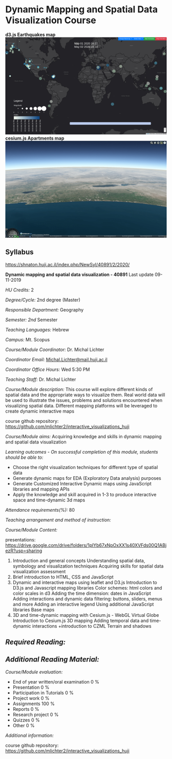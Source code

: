 # Dynamic Mapping and Spatial Data Visualization Course
**d3.js Earthquakes map**
![](figs/Vy5j24Ogau.gif)
**cesium.js Apartments map**
![](figs/C15NiOlj7s.gif)


## Syllabus
https://shnaton.huji.ac.il/index.php/NewSyl/40891/2/2020/

**Dynamic mapping and spatial data visualization - 40891**
Last update 09-11-2019

*HU Credits:* 2

*Degree/Cycle:* 2nd degree (Master)

*Responsible Department:* Geography

*Semester: 2nd* Semester

*Teaching Languages:* Hebrew

*Campus:* Mt. Scopus

*Course/Module Coordinator:* Dr. Michal Lichter

*Coordinator Email:* Michal.Lichter@mail.huji.ac.il

*Coordinator Office Hours:* Wed 5:30 PM

*Teaching Staff:* Dr. Michal Lichter

*Course/Module description:*
This course will explore different kinds of spatial data and the appropriate ways to visualize them. Real world data will be used to illustrate the issues, problems and solutions encountered when visualizing spatial data. Different mapping platforms will be leveraged to create dynamic interactive maps


course github repository: https://github.com/mlichter2/interactive_visualizations_huji

*Course/Module aims:*
Acquiring knowledge and skills in dynamic mapping and spatial data visualization

*Learning outcomes - On successful completion of this module, students should be able to:*
 * Choose the right visualization techniques for different type of spatial data
 * Generate dynamic maps for EDA (Exploratory Data analysis) purposes
 * Generate Customized Interactive Dynamic maps using JavaScript libraries and mapping APIs
 * Apply the knowledge and skill acquired in 1-3 to produce interactive space and time-dynamic 3d maps

*Attendance requirements(%):*
80

*Teaching arrangement and method of instruction:*

*Course/Module Content:*

presentations: https://drive.google.com/drive/folders/1plYb67xNpOxXX1s40XVFds00Q1ABjezR?usp=sharing

1. Introduction and general concepts
Understanding spatial data, symbology and visualization techniques
Acquiring skills for spatial data visualization assessment
2. Brief introduction to HTML, CSS and JavaScript
3. Dynamic and interactive maps using leaflet and D3.js
Introduction to D3.js and Javascript mapping libraries
Color schemes: html colors and color scales in d3
Adding the time dimension: dates in JavaScript
Adding interactions and dynamic data filtering: buttons, sliders, menus and more
Adding an interactive legend
Using additional JavaScript libraries
Base maps
4. 3D and time-dynamic mapping with Cesium.js - WebGL Virtual Globe
Introduction to Cesium.js
3D mapping
Adding temporal data and time-dynamic interactions +introduction to CZML
Terrain and shadows


*Required Reading:*
-

*Additional Reading Material:*
-

*Course/Module evaluation:*
 * End of year written/oral examination 0 %
 * Presentation 0 %
 * Participation in Tutorials 0 %
 * Project work 0 %
 * Assignments 100 %
 * Reports 0 %
 * Research project 0 %
 * Quizzes 0 %
 * Other 0 %

*Additional information:*

course github repository: https://github.com/mlichter2/interactive_visualizations_huji